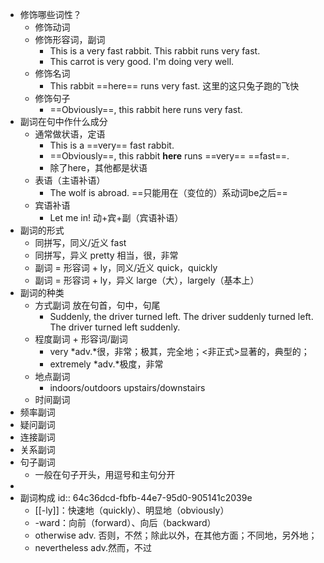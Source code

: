 - 修饰哪些词性？
	- 修饰动词
	- 修饰形容词，副词
		- This is a very fast rabbit.
		  This rabbit runs very fast.
		- This carrot is very good.
		  I'm doing very well.
	- 修饰名词
		- This rabbit ==here== runs very fast. 这里的这只兔子跑的飞快
	- 修饰句子
		- ==Obviously==, this rabbit here runs very fast.
- 副词在句中作什么成分
	- 通常做状语，定语
		- This is a ==very== fast rabbit.
		- ==Obviously==, this rabbit **here** runs ==very== ==fast==.
		- 除了here，其他都是状语
	- 表语（主语补语）
		- The wolf is abroad.
		  ==只能用在（变位的）系动词be之后==
	- 宾语补语
		- Let me in!
		  动+宾+副（宾语补语）
- 副词的形式
	- 同拼写，同义/近义 fast
	- 同拼写，异义 pretty 相当，很，非常
	- 副词 = 形容词 + ly，同义/近义 quick，quickly
	- 副词 = 形容词 + ly，异义 large（大），largely（基本上）
- 副词的种类
	- 方式副词 放在句首，句中，句尾
		- Suddenly, the driver turned left.
		  The driver suddenly turned left. 
		  The driver turned left suddenly.
	- 程度副词 + 形容词/副词
		- very *adv.*很，非常；极其，完全地；<非正式>显著的，典型的；
		- extremely *adv.*极度，非常
	- 地点副词
		- indoors/outdoors
		  upstairs/downstairs
	- 时间副词
- 频率副词
- 疑问副词
- 连接副词
- 关系副词
- 句子副词
	- 一般在句子开头，用逗号和主句分开
-
- 副词构成
  id:: 64c36dcd-fbfb-44e7-95d0-905141c2039e
	- [[-ly]]：快速地（quickly）、明显地（obviously）
	- -ward：向前（forward）、向后（backward）
	- otherwise  adv. 否则，不然；除此以外，在其他方面；不同地，另外地；
	- nevertheless adv.然而，不过